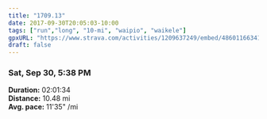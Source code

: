 ```yaml
---
title: "1709.13"
date: 2017-09-30T20:05:03-10:00
tags: ["run","long", "10-mi", "waipio", "waikele"]
gpxURL: "https://www.strava.com/activities/1209637249/embed/4860116634162ced5fb6a80815a29b53cfccdd5b"
draft: false
---
```


### Sat, Sep 30, 5:38 PM

**Duration:** 02:01:34  
**Distance:** 10.48 mi  
**Avg. pace:** 11'35" /mi
